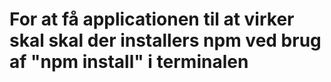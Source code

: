 # For at få applicationen til at virker skal skal der installers npm ved brug af "npm install" i terminalen
